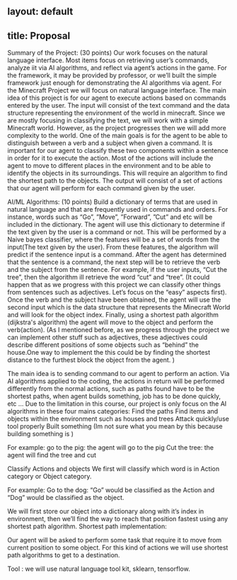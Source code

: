 ## layout: default
## title: Proposal

Summary of the Project: (30 points)
Our work focuses on the natural language interface.  Most items focus on retrieving user’s commands, analyze iit via AI algorithms, and reflect via agent’s actions in the game.
For the framework, it may be provided by professor, or we’ll built the simple framework just enough for demonstrating the AI algorithms via agent.
For the Minecraft Project we will focus on natural language interface. The main idea of this project is for our agent to execute actions based on commands entered by the user. The input will consist of the text command and the data structure representing the environment of the world in minecraft. Since we are mostly focusing in classifying the text, we will work with a simple Minecraft world. However, as the project progresses then we will add more complexity to the world. One of the main goals is for the agent to be able to distinguish between a verb and a subject when given a command. It is important for our agent to classify these two components within a sentence in order for it to execute the action. Most of the actions will include the agent to move to different places in the environment and to be able to identify the objects in its surroundings. This will require an  algorithm to find the shortest path to the objects. The output will consist of a set of actions that our agent will perform for each command given by the user. 

AI/ML Algorithms: (10 points)
Build a dictionary of terms that are used in natural language and that are frequently used in commands and orders. For instance, words such as “Go”, ”Move”,  ”Forward”, ”Cut” and etc will be included in the dictionary. The agent will use this dictionary to determine if the text given by the user is a command or not. This will be performed by a Naive bayes classifier, where the features will be a set of words from the input(The text given by the user). From these features, the algorithm will predict if the sentence input is a command.
After the agent has determined that the sentence is a command, the next step will be to retrieve the verb and the subject from the sentence. For example, if the user inputs, “Cut the tree”, then the algorithm ill retrieve the word “cut” and “tree”. (It could happen that as we progress with this project we can classify other things from sentences such as adjectives. Let’s focus on the “easy” aspects first).
Once the verb and the subject have been obtained, the agent will use the second input which is the data structure that represents the Minecraft World and will look for the object index. Finally, using a shortest path algorithm (dijkstra's algorithm) the agent will move to the object and perform the verb(action). (As I mentioned before, as we progress through the project we can implement other stuff such as adjectives, these adjectives could describe different positions of some objects such as “behind”  the house.One way to implement the this could be by finding the shortest distance to the furthest block the object from the agent. )  

The main idea is to sending command to our agent to perform an action.  Via AI algorithms applied to the coding, the actions in return will be performed differently from the normal actions, such as paths found have to be the shortest paths, when agent builds something, job has to be done quickly, etc …
Due to the limitation in this course, our project is only focus on the AI algorithms in these four mains categories:
Find the paths
Find items and objects  within the environment such as houses and trees
Attack quickly/use tool properly
Built something (Im not sure what you mean by this because building something is )


For example: go to the pig: the agent will go to the pig 
		Cut the tree: the agent will find the tree and cut

Classify Actions and objects
We first will classify which word is in Action category or Object category. 

For example: Go to the dog: “Go” would be classified as the Action and “Dog” would be      classified as the object. 

We will first store our object into a dictionary along with it’s index in environment, then we’ll find the way to reach that position fastest using any shortest path algorithm. 
Shortest path implementation:

Our agent will be asked to perform some task that require it to move from current position to some object. For this kind of actions we will use shortest path algorithms to get to a destination.

	
Tool : we will use natural language tool kit, sklearn, tensorflow.


